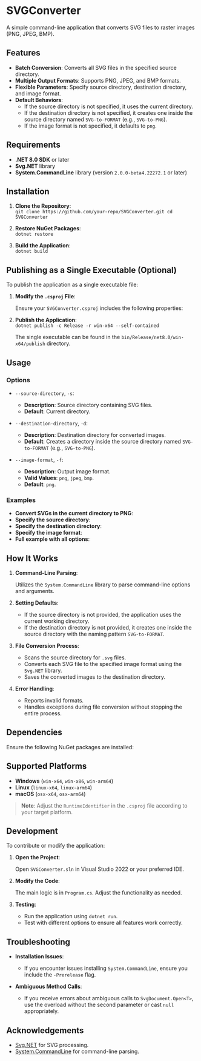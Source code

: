 # SVGConverter

A simple command-line application that converts SVG files to raster images (PNG, JPEG, BMP).

## Features

- **Batch Conversion**: Converts all SVG files in the specified source directory.
- **Multiple Output Formats**: Supports PNG, JPEG, and BMP formats.
- **Flexible Parameters**: Specify source directory, destination directory, and image format.
- **Default Behaviors**:
  - If the source directory is not specified, it uses the current directory.
  - If the destination directory is not specified, it creates one inside the source directory named `SVG-to-FORMAT` (e.g., `SVG-to-PNG`).
  - If the image format is not specified, it defaults to `png`.

## Requirements

- **.NET 8.0 SDK** or later
- **Svg.NET** library
- **System.CommandLine** library (version `2.0.0-beta4.22272.1` or later)

## Installation

1. **Clone the Repository**:
<br/>`git clone https://github.com/your-repo/SVGConverter.git cd SVGConverter`
   
2. **Restore NuGet Packages**:
<br/>`dotnet restore`
   
3. **Build the Application**:
<br/>`dotnet build`

   
## Publishing as a Single Executable (Optional)

To publish the application as a single executable file:

1. **Modify the `.csproj` File**:

   Ensure your `SVGConverter.csproj` includes the following properties:

   
2. **Publish the Application**:
<br/>`dotnet publish -c Release -r win-x64 --self-contained`
   
   The single executable can be found in the `bin/Release/net8.0/win-x64/publish` directory.

## Usage


### Options

- `--source-directory`, `-s`:

  - **Description**: Source directory containing SVG files.
  - **Default**: Current directory.

- `--destination-directory`, `-d`:

  - **Description**: Destination directory for converted images.
  - **Default**: Creates a directory inside the source directory named `SVG-to-FORMAT` (e.g., `SVG-to-PNG`).

- `--image-format`, `-f`:

  - **Description**: Output image format.
  - **Valid Values**: `png`, `jpeg`, `bmp`.
  - **Default**: `png`.

### Examples

- **Convert SVGs in the current directory to PNG**:
- **Specify the source directory**:
- **Specify the destination directory**:  
- **Specify the image format**:
- **Full example with all options**:


## How It Works

1. **Command-Line Parsing**:

   Utilizes the `System.CommandLine` library to parse command-line options and arguments.

2. **Setting Defaults**:

   - If the source directory is not provided, the application uses the current working directory.
   - If the destination directory is not provided, it creates one inside the source directory with the naming pattern `SVG-to-FORMAT`.

3. **File Conversion Process**:

   - Scans the source directory for `.svg` files.
   - Converts each SVG file to the specified image format using the `Svg.NET` library.
   - Saves the converted images to the destination directory.

4. **Error Handling**:

   - Reports invalid formats.
   - Handles exceptions during file conversion without stopping the entire process.

## Dependencies

Ensure the following NuGet packages are installed:


## Supported Platforms

- **Windows** (`win-x64`, `win-x86`, `win-arm64`)
- **Linux** (`linux-x64`, `linux-arm64`)
- **macOS** (`osx-x64`, `osx-arm64`)

> **Note**: Adjust the `RuntimeIdentifier` in the `.csproj` file according to your target platform.

## Development

To contribute or modify the application:

1. **Open the Project**:

   Open `SVGConverter.sln` in Visual Studio 2022 or your preferred IDE.

2. **Modify the Code**:

   The main logic is in `Program.cs`. Adjust the functionality as needed.

3. **Testing**:

   - Run the application using `dotnet run`.
   - Test with different options to ensure all features work correctly.

## Troubleshooting

- **Installation Issues**:

  - If you encounter issues installing `System.CommandLine`, ensure you include the `-Prerelease` flag.

    
- **Ambiguous Method Calls**:

  - If you receive errors about ambiguous calls to `SvgDocument.Open<T>`, use the overload without the second parameter or cast `null` appropriately.


## Acknowledgements

- [Svg.NET](https://github.com/svg-net/SVG) for SVG processing.
- [System.CommandLine](https://github.com/dotnet/command-line-api) for command-line parsing.

